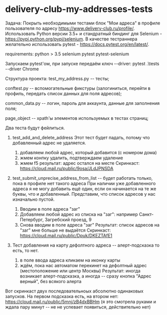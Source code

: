 # delivery-club-my-addresses-tests

Задача:
Покрыть необходимыми тестами блок "Мои адреса" в профиле пользователя по адресу https://www.delivery-club.ru/profile/.
Использовать Python версии 3.5+ и стандратный биндинг для Selenium - https://pypi.python.org/pypi/selenium.
В качестве тестраннера желательно использовать pytest - https://docs.pytest.org/en/latest/.

requirements:
python > 3.5
selenium
pytest
pytest-selenium

Запускаем pytest'ом, при запуске передаём ключ --driver:
pytest .\tests --driver Chrome

Структура проекта:
test_my_address.py -- тесты;

conftest.py -- вспомогательные фикстуры (залогиниться, перейти в профиль, передать список данных для поля адресов);

common_data.py -- логин, пароль для аккаунта, данные для заполнения поля;

page_object -- xpath'ы элементов используемых в тестах страниц;


Два теста будут фейлиться.
1) test_add_and_delete_address
Этот тест будет падать, потому что добавленный адрес не удаляется.
    1) добавляем любой адрес, который добавится (с номером дома)
    2) жмем конпку удалить, подтверждаем удаление
    3) жмем f5
    результат: адрес остался на месте
Скринкаст: https://cloud.mail.ru/public/9osa/JLdJPNSDA

2) test_submit_unprecise_address_from_list -- будет работать только, пока в профиле нет такого адреса
    При наличии уже добавленного адреса я не могу добавить ещё один,
    если он начинается на те же буквы, что и добавленный.
    Представим, что список адресов у нас изначально пустой.
    1) Вводим в поле адреса "заг"
    2) Добавляем любой адрес из списка на "заг": например Санкт-Петербург, Загребский проезд, 9
    3) Снова вводим в поле адреса "заг"
    Результат: список адресов на "заг" мне больше не выдаётся
Скринкаст: https://cloud.mail.ru/public/Dpuk/DKEZTAfE1

3) Тест добавления на карту дефолтного адреса -- алерт-подсказка то есть, то нет.
    1) в поле ввода адреса кликаем на иконку карты
    2) ждём, пока нас автоматом перекинет на дефолтный адрес (местоположение или центр Москвы)
    Результат: иногда возникает алерт-подсказка, а иногда -- сразу кнопка "Адрес верный", без всякого алерта

Вот скринкаст двух последовательноых абсолютно одинаковых запусков. На первом подсказка есть, на втором нет:
https://cloud.mail.ru/public/5mnj/zB4dxBBHm
(я это смотрела руками и ждала пару минут -- не не успевает появиться, действительно нет)
